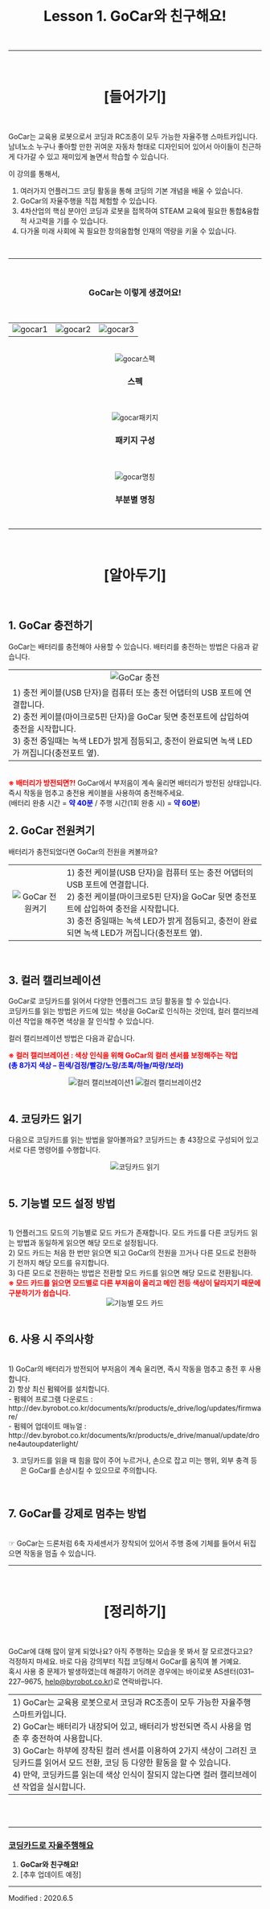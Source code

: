 <br>

<div align="center">
    <h1>Lesson 1. GoCar와 친구해요!</h1>
</div>

<br>

---

<br>


<div align="center">
    <h1>[들어가기]</h1>
</div>

<br>

GoCar는 교육용 로봇으로서 코딩과 RC조종이 모두 가능한 자율주행 스마트카입니다.<br>
남녀노소 누구나 좋아할 만한 귀여운 자동차 형태로 디자인되어 있어서 아이들이 친근하게 다가갈 수 있고 재미있게 놀면서 학습할 수 있습니다.

이 강의를 통해서,
1. 여러가지 언플러그드 코딩 활동을 통해 코딩의 기본 개념을 배울 수 있습니다.
2. GoCar의 자율주행을 직접 체험할 수 있습니다.
3. 4차산업의 핵심 분야인 코딩과 로봇을 접목하여 STEAM 교육에 필요한 통합&융합적 사고력을 기를 수 있습니다. 
4. 다가올 미래 사회에 꼭 필요한 창의융합형 인재의 역량을 키울 수 있습니다.

<br>

---

<br>
<div align="center">
    <h3>GoCar는 이렇게 생겼어요!</h3>
</div>

<br>
<div align="center">
        <table>
        <tr>
            <td>
                <div align="center">
                    <img src="images/image1.png" alt="gocar1"><br>
                </div>
            </td>
            <td>
                <div align="center">
                    <img src="images/image2.png" alt="gocar2"><br>
                </div>
            </td>
            <td>
                <div align="center">
                    <img src="images/image3.png" alt="gocar3"><br>
                </div>
            </td>
        </tr>
    </table>
</div>
<br>
<div align="center">
    <img src="images/image4.png" alt="gocar스펙"><br><h3>스펙</h3>
    <br><br>
    <img src="images/image5.png" alt="gocar패키지"><br><h3>패키지 구성</h3>
    <br><br>
    <img src="images/image6.png" alt="gocar명칭"><br><h3>부분별 명칭</h3>
</div>
<br>

---

<br>


<div align="center">
    <h1>[알아두기]</h1>
</div>

<br>

<h2>1. GoCar 충전하기</h2>

GoCar는 배터리를 충전해야 사용할 수 있습니다. 배터리를 충전하는 방법은 다음과 같습니다.
<br>

<div align="center">
        <table>
        <tr>
            <td>
                <div align="center">
                    <img src="images/image7.png" alt="GoCar 충전" >
                </div>
            </td>
        </tr>
        <tr>
            <td>
                <div align="left">
                1) 충전 케이블(USB 단자)을 컴퓨터 또는 충전 어댑터의 USB 포트에 연결합니다.<br>
                2) 충전 케이블(마이크로5핀 단자)을 GoCar 뒷면 충전포트에 삽입하여 충전을 시작합니다.<br>
                3) 충전 중일때는 녹색 LED가 밝게 점등되고, 충전이 완료되면 녹색 LED가 꺼집니다(충전포트 옆).
                </div>
            </td>
        </tr>
    </table>
</div>
<br>
<font color="red"><b>※	배터리가 방전되면?!</b></font>
GoCar에서 부저음이 계속 울리면 배터리가 방전된 상태입니다. 즉시 작동을 멈추고 충전용 케이블을 사용하여 충전해주세요.<br>
(배터리 완충 시간 = <font color="blue"><b>약 40분</b></font> / 주행 시간(1회 완충 시) = <font color="blue"><b>약 60분</b></font>)

<br>

<h2>2. GoCar 전원켜기</h2>

배터리가 충전되었다면 GoCar의 전원을 켜볼까요?

<div align="center">
        <table>
        <tr>
            <td>
                <div align="center">
                    <img src="images/image8.png" alt="GoCar 전원켜기" >
                </div>
            </td>
            <td>
                <div align="left">
                1) 충전 케이블(USB 단자)을 컴퓨터 또는 충전 어댑터의 USB 포트에 연결합니다.<br>
                2) 충전 케이블(마이크로5핀 단자)을 GoCar 뒷면 충전포트에 삽입하여 충전을 시작합니다.<br>
                3) 충전 중일때는 녹색 LED가 밝게 점등되고, 충전이 완료되면 녹색 LED가 꺼집니다(충전포트 옆).
                </div>
            </td>
        </tr>
    </table>
</div>
<br>

<h2>3. 컬러 캘리브레이션</h2>

GoCar로 코딩카드를 읽어서 다양한 언플러그드 코딩 활동을 할 수 있습니다. <Br>
코딩카드를 읽는 방법은 카드에 있는 색상을 GoCar로 인식하는 것인데, 컬러 캘리브레이션 작업을 해주면 색상을 잘 인식할 수 있습니다. <br>

컬러 캘리브레이션 방법은 다음과 같습니다.

<font color="red"><b>※ 컬러 캘리브레이션 : 색상 인식을 위해 GoCar의 컬러 센서를 보정해주는 작업 </b></font><br>
<font color="blue"><b>(총 8가지 색상 – 흰색/검정/빨강/노랑/초록/하늘/파랑/보라)</b></font>
<br>
<div align="center">
    <img src="images/image9.png" alt="컬러 캘리브레이션1">
    <img src="images/image10.png" alt="컬러 캘리브레이션2">
</div>

<br>

<h2>4. 코딩카드 읽기</h2>

다음으로 코딩카드를 읽는 방법을 알아볼까요? 코딩카드는 총 43장으로 구성되어 있고 서로 다른 명령어를 수행합니다.
<br>
<div align="center">
    <img src="images/image11.png" alt="코딩카드 읽기">
</div>
<br>

<h2>5. 기능별 모드 설정 방법</h2>
<br>
1) 언플러그드 모드의 기능별로 모드 카드가 존재합니다. 모드 카드를 다른 코딩카드 읽는 방법과 동일하게 읽으면 해당 모드로 설정됩니다.<br>
2) 모드 카드는 처음 한 번만 읽으면 되고 GoCar의 전원을 끄거나 다른 모드로 전환하기 전까지 해당 모드를 유지합니다.<br>
3) 다른 모드로 전환하는 방법은 전환할 모드 카드를 읽으면 해당 모드로 전환됩니다.
<br>
<font color="red"><b>※ 모드 카드를 읽으면 모드별로 다른 부저음이 울리고 메인 전등 색상이 달라지기 때문에 구분하기가 쉽습니다.</b></font><br>

<div align="center">
    <img src="images/image12.png" alt="기능별 모드 카드">
</div>
<br>

<h2>6. 사용 시 주의사항</h2>
<br>
1)	GoCar의 배터리가 방전되어 부저음이 계속 울리면, 즉시 작동을 멈추고 충전 후 사용합니다.<br>
2)	항상 최신 펌웨어를 설치합니다.

<br>
- 펌웨어 프로그램 다운로드 : http://dev.byrobot.co.kr/documents/kr/products/e_drive/log/updates/firmware/
<br>
- 펌웨어 업데이트 매뉴얼 : http://dev.byrobot.co.kr/documents/kr/products/e_drive/manual/update/drone4autoupdaterlight/
<br>

3)	코딩카드를 읽을 때 힘을 많이 주어 누르거나, 손으로 잡고 미는 행위, 외부 충격 등은 GoCar를 손상시킬 수 있으므로 주의합니다.

<br>
<h2>7. GoCar를 강제로 멈추는 방법</h2>

<br>
☞	GoCar는 드론처럼 6축 자세센서가 장착되어 있어서 주행 중에 기체를 들어서 뒤집으면 작동을 멈출 수 있습니다.

<br>


---

<br>


<div align="center">
    <h1>[정리하기]</h1>
</div>

<br>

GoCar에 대해 많이 알게 되었나요? 아직 주행하는 모습을 못 봐서 잘 모르겠다고요?<br>
걱정하지 마세요. 바로 다음 강의부터 직접 코딩해서 GoCar를 움직여 볼 거예요.<br>
혹시 사용 중 문제가 발생하였는데 해결하기 어려운 경우에는 바이로봇 AS센터(031–227–9675, help@byrobot.co.kr)로 연락바랍니다.

<div align="center">
        <table>
        <tr>
            <td>
                <div align="left">
                    1) GoCar는 교육용 로봇으로서 코딩과 RC조종이 모두 가능한 자율주행 스마트카입니다.<br>
                    2) GoCar는 배터리가 내장되어 있고, 배터리가 방전되면 즉시 사용을 멈춘 후 충전하여 사용합니다.<br>
                    3) GoCar는 하부에 장착된 컬러 센서를 이용하여 2가지 색상이 그려진 코딩카드를 읽어서 모드 전환, 코딩 등 다양한 활동을 할 수 있습니다. <br>
                    4) 만약, 코딩카드를 읽는데 색상 인식이 잘되지 않는다면 컬러 캘리브레이션 작업을 실시합니다.<br>
                </div>
            </td>
        </tr>
    </table>
</div>

<br>



<br>

---

### [코딩카드로 자율주행해요](../)

 1. **GoCar와 친구해요!**
 2. [추후 업데이트 예정]

---

Modified : 2020.6.5